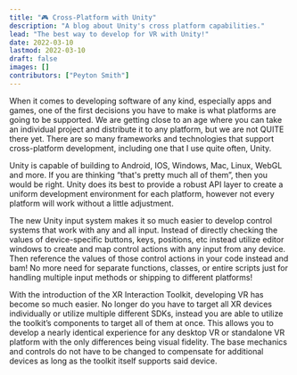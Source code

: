 ```yaml
---
title: "🎮 Cross-Platform with Unity"
description: "A blog about Unity's cross platform capabilities."
lead: "The best way to develop for VR with Unity!"
date: 2022-03-10
lastmod: 2022-03-10
draft: false
images: []
contributors: ["Peyton Smith"]
---
```


When it comes to developing software of any kind, especially apps and games, one of the first decisions you have to make is what platforms are going to be supported. We are getting close to an age where you can take an individual project and distribute it to any platform, but we are not QUITE there yet. There are so many frameworks and technologies that support cross-platform development, including one that I use quite often, Unity.

Unity is capable of building to Android, IOS, Windows, Mac, Linux, WebGL and more. If you are thinking “that's pretty much all of them”, then you would be right. Unity does its best to provide a robust API layer to create a uniform development environment for each platform, however not every platform will work without a little adjustment.

The new Unity input system makes it so much easier to develop control systems that work with any and all input. Instead of directly checking the values of device-specific buttons, keys, positions, etc instead utilize editor windows to create and map control actions with any input from any device. Then reference the values of those control actions in your code instead and bam! No more need for separate functions, classes, or entire scripts just for handling multiple input methods or shipping to different platforms!

With the introduction of the XR Interaction Toolkit, developing VR has become so much easier. No longer do you have to target all XR devices individually or utilize multiple different SDKs, instead you are able to utilize the toolkit’s components to target all of them at once. This allows you to develop a nearly identical experience for any desktop VR or standalone VR platform with the only differences being visual fidelity. The base mechanics and controls do not have to be changed to compensate for additional devices as long as the toolkit itself supports said device.
